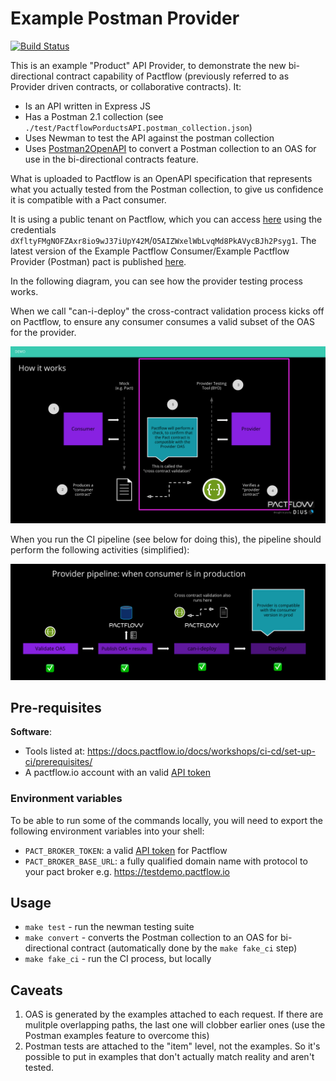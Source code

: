 # Example Postman Provider

[![Build Status](https://github.com/pactflow/example-provider-postman/actions/workflows/build.yml/badge.svg)](https://github.com/pactflow/example-provider-postman/actions)

This is an example "Product" API Provider, to demonstrate the new bi-directional contract capability of Pactflow (previously referred to as Provider driven contracts, or collaborative contracts). It:

- Is an API written in Express JS
- Has a Postman 2.1 collection (see `./test/PactflowPorductsAPI.postman_collection.json`)
- Uses Newman to test the API against the postman collection
- Uses [Postman2OpenAPI](https://github.com/kevinswiber/postman2openapi) to convert a Postman collection to an OAS for use in the bi-directional contracts feature.

What is uploaded to Pactflow is an OpenAPI specification that represents what you actually tested from the Postman collection, to give us confidence it is compatible with a Pact consumer.

It is using a public tenant on Pactflow, which you can access [here](https://testdemo.pactflow.io/) using the credentials `dXfltyFMgNOFZAxr8io9wJ37iUpY42M`/`O5AIZWxelWbLvqMd8PkAVycBJh2Psyg1`. The latest version of the Example Pactflow Consumer/Example Pactflow Provider (Postman) pact is published [here](https://testdemo.pactflow.io/overview/provider/pactflow-example-provider-postman/consumer/pactflow-example-consumer).

In the following diagram, you can see how the provider testing process works.

When we call "can-i-deploy" the cross-contract validation process kicks off on Pactflow, to ensure any consumer consumes a valid subset of the OAS for the provider.

![Provider Test](docs/provider-scope.png "Provider Test")

When you run the CI pipeline (see below for doing this), the pipeline should perform the following activities (simplified):

![Provider Pipeline](docs/provider-pipeline.png "Provider Pipeline")

## Pre-requisites

**Software**:

- Tools listed at: https://docs.pactflow.io/docs/workshops/ci-cd/set-up-ci/prerequisites/
- A pactflow.io account with an valid [API token](https://docs.pactflow.io/docs/getting-started/#configuring-your-api-token)

### Environment variables

To be able to run some of the commands locally, you will need to export the following environment variables into your shell:

- `PACT_BROKER_TOKEN`: a valid [API token](https://docs.pactflow.io/docs/getting-started/#configuring-your-api-token) for Pactflow
- `PACT_BROKER_BASE_URL`: a fully qualified domain name with protocol to your pact broker e.g. https://testdemo.pactflow.io

## Usage

- `make test` - run the newman testing suite
- `make convert` - converts the Postman collection to an OAS for bi-directional contract (automatically done by the `make fake_ci` step)
- `make fake_ci` - run the CI process, but locally

## Caveats

1. OAS is generated by the examples attached to each request. If there are mulitple overlapping paths, the last one will clobber earlier ones (use the Postman examples feature to overcome this)
1. Postman tests are attached to the "item" level, not the examples. So it's possible to put in examples that don't actually match reality and aren't tested.
